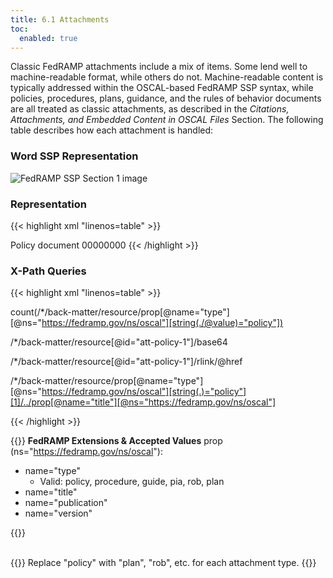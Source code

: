 ```yaml
---
title: 6.1 Attachments
toc:
  enabled: true
---
```

Classic FedRAMP attachments include a mix of items. Some lend well to machine-readable format, while others do not. Machine-readable content is typically addressed within the OSCAL-based FedRAMP SSP syntax, while policies, procedures, plans, guidance, and the rules of behavior documents are all treated as classic attachments, as described in the *Citations, Attachments, and Embedded Content in OSCAL Files* Section. The following table describes how each attachment is handled:

### **Word SSP Representation**

<img src="/img/ssp-figure-6.1.png" alt="FedRAMP SSP Section 1 image">

### **Representation**

{{< highlight xml "linenos=table" >}}
<!-- cut -->
   <back-matter>
      <resource uuid="uuid-value">
         <desc>Policy document</desc>
         <prop name="type" ns=https://fedramp.gov/ns/oscal value=”policy”/>
         <prop name="title" ns="https://fedramp.gov/ns/oscal" value=”Document Title”/>
         <prop name="publication" ns=https://fedramp.gov/ns/oscal value=”2021-01-01Z”/>
         <prop name="version" ns="https://fedramp.gov/ns/oscal" value=”1.2”/>
         <!-- Add rlink with relative path or embed with base64 encoding -->
         <base64>00000000</base64>
      </resource>
      <resource uuid="uuid-value" />
      <!-- cut: policies 3 - 13 -->
      <resource uuid="uuid-value" />
      <resource uuid="uuid-value" />
      <!-- cut: procedure 2 - 13 -->
   </back-matter>
{{< /highlight >}}



### **X-Path Queries**
{{< highlight xml "linenos=table" >}}
<!-- The Number of Policies Attached: -->
count(/*/back-matter/resource/prop[@name="type"][@ns="https://fedramp.gov/ns/oscal"][string(./@value)="policy"])

<!-- Attachment (Embedded Base64 encoded): -->
/*/back-matter/resource[@id="att-policy-1"]/base64

<!-- OR (Relative Link): -->
/*/back-matter/resource[@id="att-policy-1"]/rlink/@href

<!-- Title of First Policy Document: -->
/*/back-matter/resource/prop[@name="type"][@ns="https://fedramp.gov/ns/oscal"][string(.)="policy"][1]/../prop[@name="title"][@ns="https://fedramp.gov/ns/oscal"]

{{< /highlight >}}

{{<callout>}}
**FedRAMP Extensions & Accepted Values**
prop (ns="https://fedramp.gov/ns/oscal"):
- name="type"
  - Valid: policy, procedure, guide, pia, rob, plan
- name="title"
- name="publication"
- name="version"
 
{{</callout>}}

<br>
{{<callout>}}
Replace "policy" with "plan", "rob", etc. for each attachment type.
{{</callout>}}